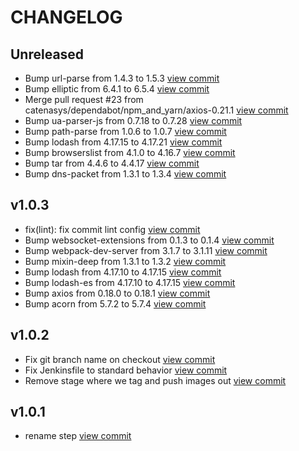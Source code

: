 # CHANGELOG

## Unreleased

* Bump url-parse from 1.4.3 to 1.5.3 [view commit](https://github.com/catenasys/xo-demo/commit/4499312bf7913e72ed94cef6e2fb3be353eabdcc)
* Bump elliptic from 6.4.1 to 6.5.4 [view commit](https://github.com/catenasys/xo-demo/commit/318e9d386a18ca6c6289e1325d03093efaf60639)
* Merge pull request #23 from catenasys/dependabot/npm_and_yarn/axios-0.21.1 [view commit](https://github.com/catenasys/xo-demo/commit/10dff537e33514627e0b481866b650dd04b6db5f)
* Bump ua-parser-js from 0.7.18 to 0.7.28 [view commit](https://github.com/catenasys/xo-demo/commit/ea9b3f357df4c9dee453035bb5cbdc8aaf4ba121)
* Bump path-parse from 1.0.6 to 1.0.7 [view commit](https://github.com/catenasys/xo-demo/commit/46e35fca00b3537b779b68fc4056c343258f09cd)
* Bump lodash from 4.17.15 to 4.17.21 [view commit](https://github.com/catenasys/xo-demo/commit/5a68ccb70cb760918c724f687c6dda0057001038)
* Bump browserslist from 4.1.0 to 4.16.7 [view commit](https://github.com/catenasys/xo-demo/commit/9447e93fd8842e3a29394a7fa74ca60a7f1058df)
* Bump tar from 4.4.6 to 4.4.17 [view commit](https://github.com/catenasys/xo-demo/commit/946b7d089e75ab71387812a7968f1f0a72106933)
* Bump dns-packet from 1.3.1 to 1.3.4 [view commit](https://github.com/catenasys/xo-demo/commit/09b32735eef6d07d7ea6df075210cbcc27e82ef1)

## v1.0.3

* fix(lint): fix commit lint config [view commit](https://github.com/catenasys/xo-demo/commit/a8e099b531e3d8d8b96abd806ee470729c5ee077)
* Bump websocket-extensions from 0.1.3 to 0.1.4 [view commit](https://github.com/catenasys/xo-demo/commit/ac1424307fdf9ca894380abbb42177504dbf1dca)
* Bump webpack-dev-server from 3.1.7 to 3.1.11 [view commit](https://github.com/catenasys/xo-demo/commit/2eecd35281be339722ea9bfc6737ceb6efcd237a)
* Bump mixin-deep from 1.3.1 to 1.3.2 [view commit](https://github.com/catenasys/xo-demo/commit/7505d3659e577f8e58e7eb984440bfbc056c8b95)
* Bump lodash from 4.17.10 to 4.17.15 [view commit](https://github.com/catenasys/xo-demo/commit/909a88c9b0feb408c1ddf76ca3cd721a932c52c4)
* Bump lodash-es from 4.17.10 to 4.17.15 [view commit](https://github.com/catenasys/xo-demo/commit/4f152ca43654058e7483722c854da4796b9e8212)
* Bump axios from 0.18.0 to 0.18.1 [view commit](https://github.com/catenasys/xo-demo/commit/e22b039b26fd5ee5a5b3883293ce8b31335f0ef3)
* Bump acorn from 5.7.2 to 5.7.4 [view commit](https://github.com/catenasys/xo-demo/commit/b70fd29528993cbf1b91d0e680c554c8d966b21a)

## v1.0.2

* Fix git branch name on checkout [view commit](https://github.com/catenasys/xo-demo/commit/28c737a04b4dcb82d1f15759c848d46c69e21319)
* Fix Jenkinsfile to standard behavior [view commit](https://github.com/catenasys/xo-demo/commit/50039e4f74d219da8555d5074f7357029c86c197)
* Remove stage where we tag and push images out [view commit](https://github.com/catenasys/xo-demo/commit/e4278288541f794951718940e8c71f4644d9d831)

## v1.0.1

* rename step [view commit](https://github.com/catenasys/xo-demo/commit/43576aa07c64e27fdb9ac7ef3fa0ecdcfcfdc834)

